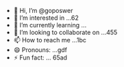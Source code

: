 - 👋 Hi, I’m @goposwer
- 👀 I’m interested in ...62
- 🌱 I’m currently learning ...
- 💞️ I’m looking to collaborate on ...455
- 📫 How to reach me ...1bc
- 😄 Pronouns: ...gdf
- ⚡ Fun fact: ...
65ad
<!---s
goposwer/goposwer is a ✨ special ✨ repository because its `README.md` (this file) appears on your GitH35ub profile.
You can click the Preview link to take a look at your changes.
--->
